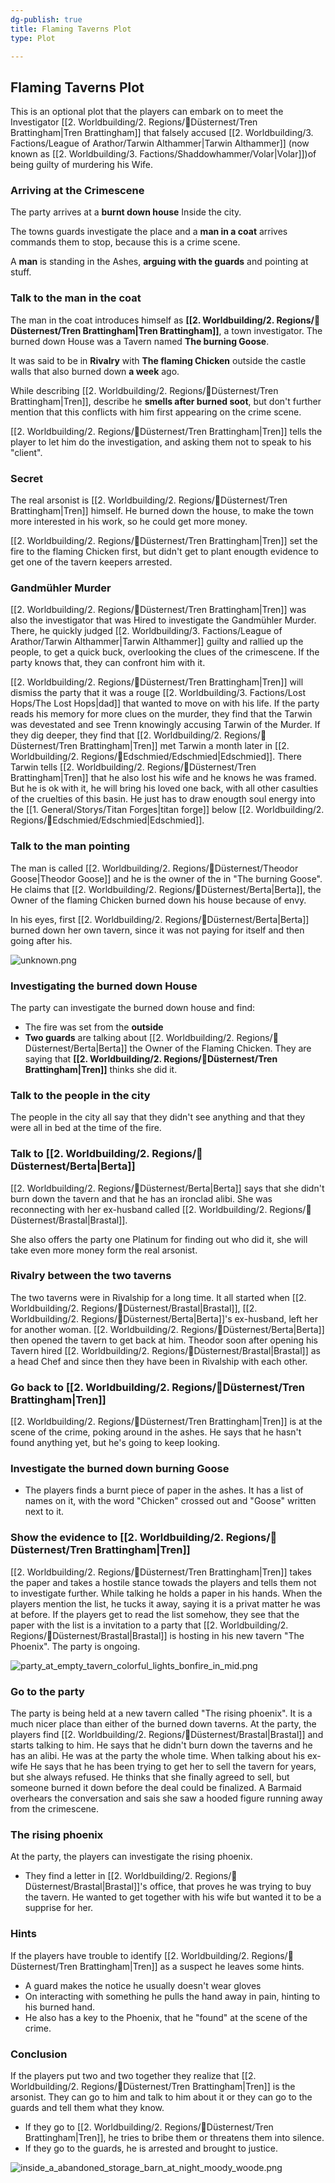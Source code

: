 ```yaml
---
dg-publish: true
title: Flaming Taverns Plot
type: Plot

---
```






## Flaming Taverns Plot

This is an optional plot that the players can embark on to meet the Investigator [[2. Worldbuilding/2. Regions/🏰Düsternest/Tren Brattingham\|Tren Brattingham]] that falsely accused [[2. Worldbuilding/3. Factions/League of Arathor/Tarwin Althammer\|Tarwin Althammer]] (now known as [[2. Worldbuilding/3. Factions/Shaddowhammer/Volar\|Volar]])of being guilty of murdering his Wife.

### Arriving at the Crimescene

The party arrives at a **burnt down house** Inside the city.

The towns guards investigate the place and a **man in a coat** arrives commands them to stop, because this is a crime scene.

A **man** is standing in the Ashes, **arguing with the guards** and pointing at stuff.

### Talk to the man in the coat

The man in the coat introduces himself as **[[2. Worldbuilding/2. Regions/🏰Düsternest/Tren Brattingham\|Tren Brattingham]]**, a town investigator. The burned down House was a Tavern named **The burning Goose**.

It was said to be in **Rivalry** with **The flaming Chicken** outside the castle walls that also burned down **a week** ago.

While describing [[2. Worldbuilding/2. Regions/🏰Düsternest/Tren Brattingham\|Tren]], describe he **smells after burned soot**, but don't further mention that this conflicts with him first appearing on the crime scene.

[[2. Worldbuilding/2. Regions/🏰Düsternest/Tren Brattingham\|Tren]] tells the player to let him do the investigation, and asking them not to speak to his "client".

### Secret

The real arsonist is [[2. Worldbuilding/2. Regions/🏰Düsternest/Tren Brattingham\|Tren]] himself. He burned down the house, to make the town more interested in his work, so he could get more money.

[[2. Worldbuilding/2. Regions/🏰Düsternest/Tren Brattingham\|Tren]] set the fire to the flaming Chicken first, but didn't get to plant enougth evidence to get one of the tavern keepers arrested.

### Gandmühler Murder

[[2. Worldbuilding/2. Regions/🏰Düsternest/Tren Brattingham\|Tren]] was also the investigator that was Hired to investigate the Gandmühler Murder. There, he quickly judged [[2. Worldbuilding/3. Factions/League of Arathor/Tarwin Althammer\|Tarwin Althammer]] guilty and rallied up the people, to get a quick buck, overlooking the clues of the crimescene. If the party knows that, they can confront him with it.

[[2. Worldbuilding/2. Regions/🏰Düsternest/Tren Brattingham\|Tren]] will dismiss the party that it was a rouge [[2. Worldbuilding/3. Factions/Lost Hops/The Lost Hops\|dad]] that wanted to move on with his life. If the party reads his memory for more clues on the murder, they find that the Tarwin was devestated and see Trenn knowingly accusing Tarwin of the Murder. If they dig deeper, they find that [[2. Worldbuilding/2. Regions/🏰Düsternest/Tren Brattingham\|Tren]] met Tarwin a month later in [[2. Worldbuilding/2. Regions/🏰Edschmied/Edschmied\|Edschmied]]. There Tarwin tells [[2. Worldbuilding/2. Regions/🏰Düsternest/Tren Brattingham\|Tren]] that he also lost his wife and he knows he was framed. But he is ok with it, he will bring his loved one back, with all other casulties of the cruelties of this basin. He just has to draw enougth soul energy into the [[1. General/Storys/Titan Forges\|titan forge]] below [[2. Worldbuilding/2. Regions/🏰Edschmied/Edschmied\|Edschmied]].

### Talk to the man pointing

The man is called [[2. Worldbuilding/2. Regions/🏰Düsternest/Theodor Goose\|Theodor Goose]] and he is the owner of the in "The burning Goose".
He claims that [[2. Worldbuilding/2. Regions/🏰Düsternest/Berta\|Berta]], the Owner of the flaming Chicken burned down his house because of envy.

In his eyes, first [[2. Worldbuilding/2. Regions/🏰Düsternest/Berta\|Berta]] burned down her own tavern, since it was not paying for itself and then going after his.

![unknown.png](/img/user/Pictures/unknown.png)

### Investigating the burned down House

The party can investigate the burned down house and find:

- The fire was set from the **outside**
- **Two guards** are talking about [[2. Worldbuilding/2. Regions/🏰Düsternest/Berta\|Berta]] the Owner of the Flaming Chicken. They are saying that **[[2. Worldbuilding/2. Regions/🏰Düsternest/Tren Brattingham\|Tren]]** thinks she did it.

### Talk to the people in the city

The people in the city all say that they didn't see anything and that they were all in bed at the time of the fire.

### Talk to [[2. Worldbuilding/2. Regions/🏰Düsternest/Berta\|Berta]]

[[2. Worldbuilding/2. Regions/🏰Düsternest/Berta\|Berta]] says that she didn't burn down the tavern and that he has an ironclad alibi. She was reconnecting with her ex-husband called [[2. Worldbuilding/2. Regions/🏰Düsternest/Brastal\|Brastal]].

She also offers the party one Platinum for finding out who did it, she will take even more money form the real arsonist.

### Rivalry between the two taverns

The two taverns were in Rivalship for a long time. It all started when [[2. Worldbuilding/2. Regions/🏰Düsternest/Brastal\|Brastal]], [[2. Worldbuilding/2. Regions/🏰Düsternest/Berta\|Berta]]'s ex-husband, left her for another woman. [[2. Worldbuilding/2. Regions/🏰Düsternest/Berta\|Berta]] then opened the tavern to get back at him. Theodor soon after opening his Tavern hired [[2. Worldbuilding/2. Regions/🏰Düsternest/Brastal\|Brastal]] as a head Chef and since then they have been in Rivalship with each other.

### Go back to [[2. Worldbuilding/2. Regions/🏰Düsternest/Tren Brattingham\|Tren]]

[[2. Worldbuilding/2. Regions/🏰Düsternest/Tren Brattingham\|Tren]] is at the scene of the crime, poking around in the ashes. He says that he hasn't found anything yet, but he's going to keep looking.

### Investigate the burned down burning Goose

- The players finds a burnt piece of paper in the ashes. It has a list of names on it, with the word "Chicken" crossed out and "Goose" written next to it.

### Show the evidence to [[2. Worldbuilding/2. Regions/🏰Düsternest/Tren Brattingham\|Tren]]

[[2. Worldbuilding/2. Regions/🏰Düsternest/Tren Brattingham\|Tren]] takes the paper and takes a hostile stance towads the players and tells them not to investigate further. While talking he holds a paper in his hands. When the players mention the list, he tucks it away, saying it is a privat matter he was at before.
If the players get to read the list somehow, they see that the paper with the list is a invitation to a party that [[2. Worldbuilding/2. Regions/🏰Düsternest/Brastal\|Brastal]] is hosting in his new tavern "The Phoenix". The party is ongoing.


![party_at_empty_tavern_colorful_lights_bonfire_in_mid.png](/img/user/Pictures/party_at_empty_tavern_colorful_lights_bonfire_in_mid.png)  

### Go to the party

The party is being held at a new tavern called "The rising phoenix". It is a much nicer place than either of the burned down taverns.
At the party, the players find [[2. Worldbuilding/2. Regions/🏰Düsternest/Brastal\|Brastal]] and starts talking to him. He says that he didn't burn down the taverns and he has an alibi. He was at the party the whole time.
When talking about his ex-wife He says that he has been trying to get her to sell the tavern for years, but she always refused. He thinks that she finally agreed to sell, but someone burned it down before the deal could be finalized. A Barmaid overhears the conversation and sais she saw a hooded figure running away from the crimescene.

### The rising phoenix

At the party, the players can investigate the rising phoenix.

- They find a letter in [[2. Worldbuilding/2. Regions/🏰Düsternest/Brastal\|Brastal]]'s office, that proves he was trying to buy the tavern. He wanted to get together with his wife but wanted it to be a supprise for her.

### Hints

If the players have trouble to identify [[2. Worldbuilding/2. Regions/🏰Düsternest/Tren Brattingham\|Tren]] as a suspect he leaves some hints.

- A guard makes the notice he usually doesn't wear gloves
- On interacting with something he pulls the hand away in pain, hinting to his burned hand.
- He also has a key to the Phoenix, that he "found" at the scene of the crime.


### Conclusion

If the players put two and two together they realize that [[2. Worldbuilding/2. Regions/🏰Düsternest/Tren Brattingham\|Tren]] is the arsonist.
They can go to him and talk to him about it or they can go to the guards and tell them what they know.

- If they go to [[2. Worldbuilding/2. Regions/🏰Düsternest/Tren Brattingham\|Tren]], he tries to bribe them or threatens them into silence.
- If they go to the guards, he is arrested and brought to justice.

![inside_a_abandoned_storage_barn_at_night_moody_woode.png](/img/user/Pictures/inside_a_abandoned_storage_barn_at_night_moody_woode.png) 